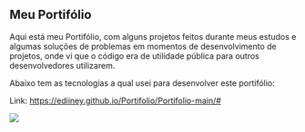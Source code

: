 ## Meu Portifólio

Aqui está meu Portifólio, com alguns projetos feitos durante meus estudos e algumas soluções de problemas em momentos de desenvolvimento de projetos,
onde vi que o código era de utilidade pública para outros desenvolvedores utilizarem.

Abaixo tem as tecnologias a qual usei para desenvolver este portifólio:

Link: https://ediiney.github.io/Portifolio/Portifolio-main/#

<img src="https://skillicons.dev/icons?i=js,html,css,vscode,github&perline=12" />
